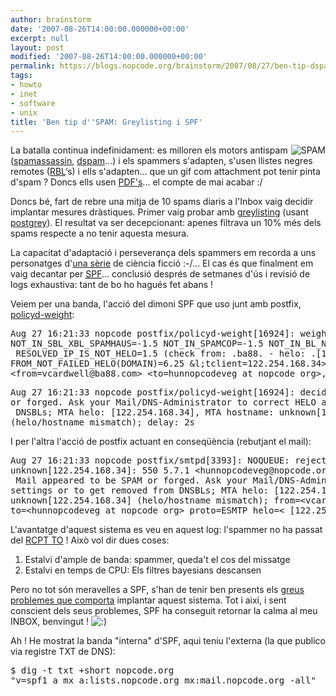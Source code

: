 ```yaml
---
author: brainstorm
date: '2007-08-26T14:00:00.000000+00:00'
excerpt: null
layout: post
modified: '2007-08-26T14:00:00.000000+00:00'
permalink: https://blogs.nopcode.org/brainstorm/2007/08/27/ben-tip-dspam-greylisting-i-spf/
tags:
- howto
- inet
- software
- unix
title: 'Ben tip d''SPAM: Greylisting i SPF'
---
```


<img id="image92" src="http://blogs.nopcode.org/brainstorm/wp-content/uploads/2007/07/spam_1.thumbnail.jpg" alt="SPAM" align='right' />

La batalla continua indefinidament: es milloren els motors antispam ([spamassassin][1], [dspam][2]...) i els spammers s'adapten, s'usen llistes negres remotes ([RBL][3]&#8216;s) i ells s'adapten... que un gif com attachment pot tenir pinta d'spam ? Doncs ells usen [PDF's][4]... el compte de mai acabar :/

Doncs bé, fart de rebre una mitja de 10 spams diaris a l'Inbox vaig decidir implantar mesures dràstiques. Primer vaig probar amb [greylisting][5] (usant [postgrey][6]). El resultat va ser decepcionant: apenes filtrava un 10% més dels spams respecte a no tenir aquesta mesura. 

La capacitat d'adaptació i perseverança dels spammers em recorda a uns personatges d'[una sèrie][7] de ciència ficció :-/... El cas és que finalment em vaig decantar per [<acronym title='Sender Policy Framework'>SPF</acronym>][8]... conclusió després de setmanes d'ús i revisió de logs exhaustiva: tant de bo ho hagués fet abans !

<!--more-->

Veiem per una banda, l'acció del dimoni SPF que uso junt amb postfix, [policyd-weight][9]:

<pre>Aug 27 16:21:33 nopcode postfix/policyd-weight[16924]: weighted check:  IN_DYN_PBL_SPAMHAUS=3.25 
NOT_IN_SBL_XBL_SPAMHAUS=-1.5 NOT_IN_SPAMCOP=-1.5 NOT_IN_BL_NJABL=-1.5 CL_IP_NE_HELO=4.75
 RESOLVED_IP_IS_NOT_HELO=1.5 (check from: .ba88. - helo: .[122.254.168.34]. - helo-domain: .34].)
FROM_NOT_FAILED_HELO(DOMAIN)=6.25 &l;tclient=122.254.168.34&gt; &lt;helo=[122.254.168.34]&gt;
&lt;from=vcardwell@ba88.com&gt; &lt;to=hunnopcodeveg at nopcode org&gt;, rate: 11.25
</pre>

<pre>Aug 27 16:21:33 nopcode postfix/policyd-weight[16924]: decided action=550 Mail appeared to be SPAM 
or forged. Ask your Mail/DNS-Administrator to correct HELO and DNS MX settings or to get removed from
 DNSBLs; MTA helo: [122.254.168.34], MTA hostname: unknown[122.254.168.34] 
(helo/hostname mismatch); delay: 2s
</pre>

I per l'altra l'acció de postfix actuant en conseqüència (rebutjant el mail):

<pre>Aug 27 16:21:33 nopcode postfix/smtpd[3393]: NOQUEUE: reject: RCPT from 
unknown[122.254.168.34]: 550 5.7.1 &lt;hunnopcodeveg@nopcode.org&gt;: Recipient address rejected:
 Mail appeared to be SPAM or forged. Ask your Mail/DNS-Administrator to correct HELO and DNS MX 
settings or to get removed from DNSBLs; MTA helo: [122.254.168.34], MTA hostname: 
unknown[122.254.168.34] (helo/hostname mismatch); from=&lt;vcardwell@ba88.com&gt; 
to=&lt;hunnopcodeveg at nopcode org&gt; proto=ESMTP helo=&lt; [122.254.168.34]>
</pre>

L'avantatge d'aquest sistema es veu en aquest log: l'spammer no ha passat del [RCPT TO][10] ! Això vol dir dues coses:

1.  Estalvi d'ample de banda: spammer, queda't el cos del missatge
2.  Estalvi en temps de CPU: Els filtres bayesians descansen

Pero no tot són meravelles a SPF, s'han de tenir ben presents els [greus problemes que comporta][11] implantar aquest sistema. Tot i així, i sent conscient dels seus problemes, SPF ha conseguit retornar la calma al meu INBOX, benvingut ! <img src="http://blogs.nopcode.org/brainstorm/wp-includes/images/smilies/icon_smile.gif" alt=":)" class="wp-smiley" /> 

Ah ! He mostrat la banda "interna" d'SPF, aqui teniu l'externa (la que publico via registre TXT de DNS):

<pre>$ dig -t txt +short nopcode.org
"v=spf1 a mx a:lists.nopcode.org mx:mail.nopcode.org -all"
</pre>

 [1]: http://spamassassin.apache.org/
 [2]: http://www.nuclearelephant.com/
 [3]: http://en.wikipedia.org/wiki/Real-time_Blackhole_List
 [4]: http://efectomariposa.wordpress.com/2007/07/31/pdf-spam/
 [5]: http://en.wikipedia.org/wiki/Greylisting
 [6]: http://postgrey.schweikert.ch/
 [7]: http://en.wikipedia.org/wiki/Borg_%28Star_Trek%29
 [8]: http://en.wikipedia.org/wiki/Sender_Policy_Framework
 [9]: http://www.policyd-weight.org/
 [10]: http://en.wikipedia.org/wiki/SMTP
 [11]: http://david.woodhou.se/why-not-spf.html